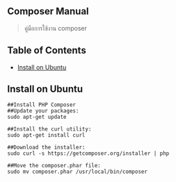 ## Composer Manual
> คู่มือการใช้งาน composer

## Table of Contents
- [Install on Ubuntu](#install-on-ubuntu)

## Install on Ubuntu
```
##Install PHP Composer
##Update your packages:
sudo apt-get update

##Install the curl utility:
sudo apt-get install curl

##Download the installer:
sudo curl -s https://getcomposer.org/installer | php

##Move the composer.phar file:
sudo mv composer.phar /usr/local/bin/composer
```